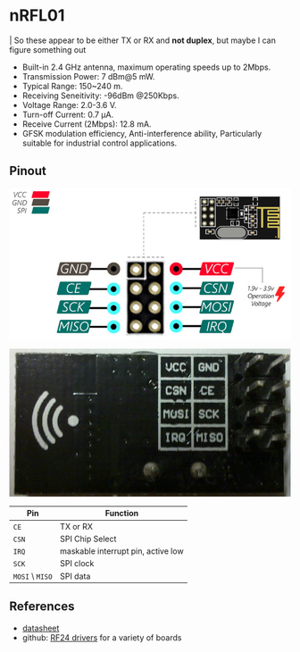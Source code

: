 
# nRFL01

| So these appear to be either TX or RX and **not duplex**, but maybe I can figure something out

- Built-in 2.4 GHz antenna, maximum operating speeds up to 2Mbps.
- Transmission Power: 7 dBm@5 mW.
- Typical Range: 150~240 m.
- Receiving Seneitivity: -96dBm @250Kbps.
- Voltage Range: 2.0-3.6 V.
- Turn-off Current: 0.7 μA.
- Receive Current (2Mbps): 12.8 mA.
- GFSK modulation efficiency, Anti-interference ability, Particularly suitable for industrial control applications.

## Pinout

![](./nrf24l01.jpg)

![](./nrf24l01_backside.jpg)

| Pin  | Function
|------|-------------------|
| `CE` | TX or RX
| `CSN`| SPI Chip Select
| `IRQ`| maskable interrupt pin, active low
| `SCK`| SPI clock
| `MOSI` \ `MISO`| SPI data

## References

- [datasheet](./nRF24L01_datasheet_v2.pdf)
- github: [RF24 drivers](https://github.com/nRF24/RF24) for a variety of boards